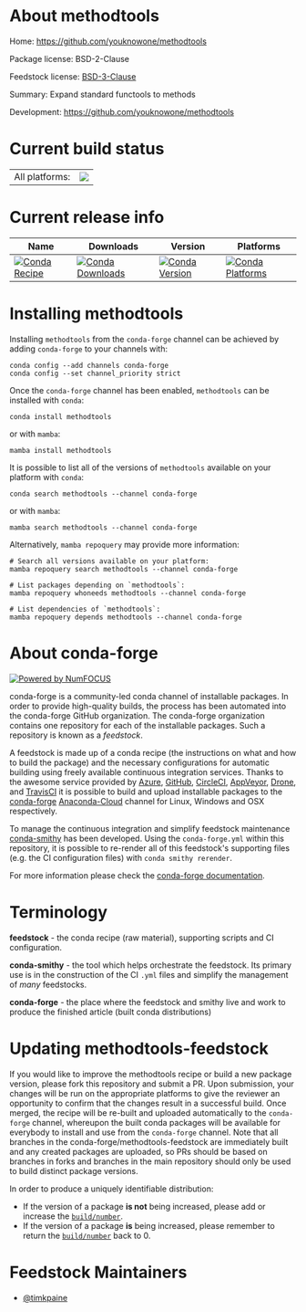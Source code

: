 About methodtools
=================

Home: https://github.com/youknowone/methodtools

Package license: BSD-2-Clause

Feedstock license: [BSD-3-Clause](https://github.com/conda-forge/methodtools-feedstock/blob/main/LICENSE.txt)

Summary: Expand standard functools to methods

Development: https://github.com/youknowone/methodtools

Current build status
====================


<table><tr><td>All platforms:</td>
    <td>
      <a href="https://dev.azure.com/conda-forge/feedstock-builds/_build/latest?definitionId=16176&branchName=main">
        <img src="https://dev.azure.com/conda-forge/feedstock-builds/_apis/build/status/methodtools-feedstock?branchName=main">
      </a>
    </td>
  </tr>
</table>

Current release info
====================

| Name | Downloads | Version | Platforms |
| --- | --- | --- | --- |
| [![Conda Recipe](https://img.shields.io/badge/recipe-methodtools-green.svg)](https://anaconda.org/conda-forge/methodtools) | [![Conda Downloads](https://img.shields.io/conda/dn/conda-forge/methodtools.svg)](https://anaconda.org/conda-forge/methodtools) | [![Conda Version](https://img.shields.io/conda/vn/conda-forge/methodtools.svg)](https://anaconda.org/conda-forge/methodtools) | [![Conda Platforms](https://img.shields.io/conda/pn/conda-forge/methodtools.svg)](https://anaconda.org/conda-forge/methodtools) |

Installing methodtools
======================

Installing `methodtools` from the `conda-forge` channel can be achieved by adding `conda-forge` to your channels with:

```
conda config --add channels conda-forge
conda config --set channel_priority strict
```

Once the `conda-forge` channel has been enabled, `methodtools` can be installed with `conda`:

```
conda install methodtools
```

or with `mamba`:

```
mamba install methodtools
```

It is possible to list all of the versions of `methodtools` available on your platform with `conda`:

```
conda search methodtools --channel conda-forge
```

or with `mamba`:

```
mamba search methodtools --channel conda-forge
```

Alternatively, `mamba repoquery` may provide more information:

```
# Search all versions available on your platform:
mamba repoquery search methodtools --channel conda-forge

# List packages depending on `methodtools`:
mamba repoquery whoneeds methodtools --channel conda-forge

# List dependencies of `methodtools`:
mamba repoquery depends methodtools --channel conda-forge
```


About conda-forge
=================

[![Powered by
NumFOCUS](https://img.shields.io/badge/powered%20by-NumFOCUS-orange.svg?style=flat&colorA=E1523D&colorB=007D8A)](https://numfocus.org)

conda-forge is a community-led conda channel of installable packages.
In order to provide high-quality builds, the process has been automated into the
conda-forge GitHub organization. The conda-forge organization contains one repository
for each of the installable packages. Such a repository is known as a *feedstock*.

A feedstock is made up of a conda recipe (the instructions on what and how to build
the package) and the necessary configurations for automatic building using freely
available continuous integration services. Thanks to the awesome service provided by
[Azure](https://azure.microsoft.com/en-us/services/devops/), [GitHub](https://github.com/),
[CircleCI](https://circleci.com/), [AppVeyor](https://www.appveyor.com/),
[Drone](https://cloud.drone.io/welcome), and [TravisCI](https://travis-ci.com/)
it is possible to build and upload installable packages to the
[conda-forge](https://anaconda.org/conda-forge) [Anaconda-Cloud](https://anaconda.org/)
channel for Linux, Windows and OSX respectively.

To manage the continuous integration and simplify feedstock maintenance
[conda-smithy](https://github.com/conda-forge/conda-smithy) has been developed.
Using the ``conda-forge.yml`` within this repository, it is possible to re-render all of
this feedstock's supporting files (e.g. the CI configuration files) with ``conda smithy rerender``.

For more information please check the [conda-forge documentation](https://conda-forge.org/docs/).

Terminology
===========

**feedstock** - the conda recipe (raw material), supporting scripts and CI configuration.

**conda-smithy** - the tool which helps orchestrate the feedstock.
                   Its primary use is in the construction of the CI ``.yml`` files
                   and simplify the management of *many* feedstocks.

**conda-forge** - the place where the feedstock and smithy live and work to
                  produce the finished article (built conda distributions)


Updating methodtools-feedstock
==============================

If you would like to improve the methodtools recipe or build a new
package version, please fork this repository and submit a PR. Upon submission,
your changes will be run on the appropriate platforms to give the reviewer an
opportunity to confirm that the changes result in a successful build. Once
merged, the recipe will be re-built and uploaded automatically to the
`conda-forge` channel, whereupon the built conda packages will be available for
everybody to install and use from the `conda-forge` channel.
Note that all branches in the conda-forge/methodtools-feedstock are
immediately built and any created packages are uploaded, so PRs should be based
on branches in forks and branches in the main repository should only be used to
build distinct package versions.

In order to produce a uniquely identifiable distribution:
 * If the version of a package **is not** being increased, please add or increase
   the [``build/number``](https://docs.conda.io/projects/conda-build/en/latest/resources/define-metadata.html#build-number-and-string).
 * If the version of a package **is** being increased, please remember to return
   the [``build/number``](https://docs.conda.io/projects/conda-build/en/latest/resources/define-metadata.html#build-number-and-string)
   back to 0.

Feedstock Maintainers
=====================

* [@timkpaine](https://github.com/timkpaine/)

